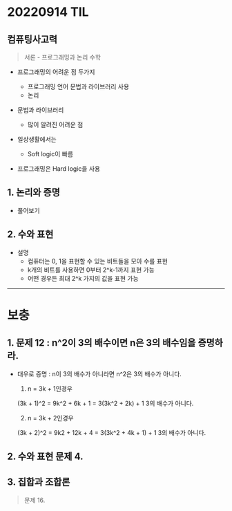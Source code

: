 # 20220914 TIL

## 컴퓨팅사고력

> 서론 - 프로그래밍과 논리 수학

- 프로그래밍의 어려운 점 두가지

  - 프로그래밍 언어 문법과 라이브러리 사용
  - 논리

- 문법과 라이브러리

  - 많이 알려진 어려운 점

- 일상생활에서는

  - Soft logic이 빠름

- 프로그래밍은 Hard logic을 사용

## 1. 논리와 증명

- 풀어보기

## 2. 수와 표현

- 설명
  - 컴퓨터는 0, 1을 표현할 수 있는 비트들을 모아 수를 표현
  - k개의 비트를 사용하면 0부터 2^k-1까지 표현 가능
  - 어떤 경우든 최대 2^k 가지의 값을 표현 가능

---

# 보충

## 1. 문제 12 : n^2이 3의 배수이면 n은 3의 배수임을 증명하라.

- 대우로 증명 : n이 3의 배수가 아니라면 n^2은 3의 배수가 아니다.

  1. n = 3k + 1인경우

  (3k + 1)^2 = 9k^2 + 6k + 1 = 3(3k^2 + 2k) + 1
  3의 배수가 아니다.

  2. n = 3k + 2인경우

  (3k + 2)^2 = 9k2 + 12k + 4 = 3(3k^2 + 4k + 1) + 1
  3의 배수가 아니다.

## 2. 수와 표현 문제 4.

## 3. 집합과 조합론

> 문제 16.
